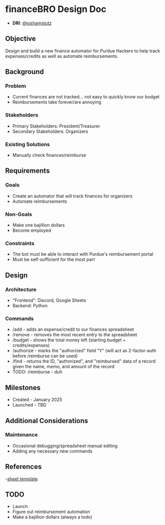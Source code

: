 # financeBRO Design Doc

- **DRI**: [@joshamstutz](https://github.com/purduehackers/dark-forest/blob/main/people/organizers/joshamstutz.md)

## Objective

Design and build a new finance automator for Purdue Hackers to help track expenses/credits as well as automate reimbursements.

## Background

### Problem

- Current finances are not tracked... not easy to quickly know our budget
- Reimbursements take forever/are annoying

### Stakeholders

- Primary Stakeholders: President/Treasurer
- Secondary Stakeholders: Organizers

### Existing Solutions

- Manually check finances/reimburse

## Requirements

### Goals

- Create an automator that will track finances for organizers
- Automate reimbursements

### Non-Goals

- Make one bajillion dollars
- Become employed

### Constraints

- The bot must be able to interact with Purdue's reimbursement portal
- Must be self-sufficient for the most part

## Design

### Architecture

- "Frontend": Discord, Google Sheets
- Backend: Python

### Commands

- /add - adds an expense/credit to our finances spreadsheet
- /remove - removes the most recent entry to the spreadsheet
- /budget - shows the total money left (starting budget + credits/expenses)
- /authorize - marks the "authorized" field "Y" (will act as 2-factor-auth before /reimburse can be used)
- /find - returns the ID, "authorized", and "reimbursed" data of a record given the name, memo, and amount of the record
- TODO: /reimburse - duh

## Milestones

- Created - January 2025
- Launched - TBD

## Additional Considerations

### Maintenance

- Occasional debugging/spreadsheet manual editing
- Adding any necessary new commands

## References

-[sheet template](https://docs.google.com/spreadsheets/d/1n6epUDNWOAmZClTKRHU1Ot_iVdGyYdDtgPNYTq5AZdA/edit?usp=sharing)

## **TODO**

- Launch
- Figure out reimbursement automation
- Make a bajillion dollars (always a todo)
